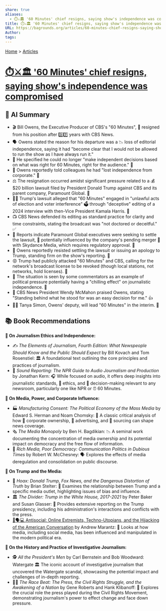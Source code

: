 ```yaml
---
share: true
aliases:
  - ⏱️⚔️🏛️ '60 Minutes' chief resigns, saying show's independence was compromised
title: ⏱️⚔️🏛️ '60 Minutes' chief resigns, saying show's independence was compromised
URL: https://bagrounds.org/articles/60-minutes-chief-resigns-saying-shows-independence-was-compromised
Author: 
tags: 
---
```

[Home](../index.md) > [Articles](./index.md)  
# [⏱️⚔️🏛️ '60 Minutes' chief resigns, saying show's independence was compromised](https://www.npr.org/2025/04/22/nx-s1-5372733/60-minutes-bill-owens-cbs-trump-paramount)  
## 🤖 AI Summary  
  
* 🎬 Bill Owens, the Executive Producer of CBS's "60 Minutes", 💼 resigned from his position after 3️⃣7️⃣ years with CBS News.  
* 🗣️ Owens stated the reason for his departure was a 📉 loss of editorial independence, saying it had "become clear that I would not be allowed to run the show as I have always run it."  
* 🚫 He specified he could no longer "make independent decisions based on what was right for 60 Minutes, right for the audience." 🎯  
* 🏢 Owens reportedly told colleagues he had "lost independence from corporate." 🤝  
* ⚖️ The resignation occurred amidst significant pressure related to a 💰 $20 billion lawsuit filed by President Donald Trump against CBS and its parent company, Paramount Global. 🤯  
* 👨‍⚖️ Trump's lawsuit alleged that "60 Minutes" engaged in "unlawful acts of election and voter interference" 🗳️ through "deceptive" editing of a 2024 interview with then-Vice President Kamala Harris. 🤥  
* 📺 CBS News defended its editing as standard practice for clarity and time constraints, stating the broadcast was "not doctored or deceitful." ✅  
* 📰 Reports indicate Paramount Global executives were seeking to settle the lawsuit, 🤝 potentially influenced by the company's pending merger 🤝 with Skydance Media, which requires regulatory approval. 📝  
* 💪 Owens reportedly resisted settling the lawsuit or issuing an apology to Trump, standing firm on the show's reporting. 💯  
* 😡 Trump had publicly attacked "60 Minutes" and CBS, calling for the network's broadcast license to be revoked (though local stations, not networks, hold licenses). 📡  
* 🥶 The situation is seen by some commentators as an example of political pressure potentially having a "chilling effect" on journalistic independence. 📰  
* 👏 CBS News President Wendy McMahon praised Owens, stating "Standing behind what he stood for was an easy decision for me." 👍  
* 👩‍💼 Tanya Simon, Owens' deputy, will lead "60 Minutes" in the interim. 🚀  
  
## 📚 Book Recommendations  
  
**📰 On Journalism Ethics and Independence:**  
  
* ✍️ *The Elements of Journalism, Fourth Edition: What Newspeople Should Know and the Public Should Expect* by Bill Kovach and Tom Rosenstiel: 🏛️ A foundational text outlining the core principles and practices of journalism.  
* 🎤 *Sound Reporting: The NPR Guide to Audio Journalism and Production* by Jonathan Kern: 🎧 While focused on audio, it offers deep insights into journalistic standards, 🧭 ethics, and 🧐 decision-making relevant to any newsroom, particularly one like NPR or ⏰ 60 Minutes.  
  
**🏦 On Media, Power, and Corporate Influence:**  
  
* 🏭 *Manufacturing Consent: The Political Economy of the Mass Media* by Edward S. Herman and Noam Chomsky: 🧐 A classic critical analysis of how 🏢 corporate ownership, 📣 advertising, and 📍 sourcing can shape news coverage.  
* 🗞️ *The Media Monopoly* by Ben H. Bagdikian: 📉 A seminal work documenting the concentration of media ownership and its potential impact on democracy and the free flow of information.  
* 💸 *Rich Media, Poor Democracy: Communication Politics in Dubious Times* by Robert W. McChesney: 🗣️ Explores the effects of media deregulation and consolidation on public discourse.  
  
**👹 On Trump and the Media:**  
  
* 🦊 *Hoax: Donald Trump, Fox News, and the Dangerous Distortion of Truth* by Brian Stelter: 📢 Examines the relationship between Trump and a specific media outlet, highlighting issues of bias and influence.  
* 🏛️ *The Divider: Trump in the White House, 2017-2021* by Peter Baker and Susan Glasser: 📰 Provides extensive reporting on the Trump presidency, including his administration's interactions and conflicts with the press.  
* [🙅🗣️💻 Antisocial: Online Extremists, Techno-Utopians, and the Hijacking of the American Conversation](../books/antisocial-online-extremists-techno-utopians-and-the-hijacking-of-the-american-conversation.md) by Andrew Marantz: 📱 Looks at how media, including social media, has been influenced and manipulated in the modern political era.  
  
**🔎 On the History and Practice of Investigative Journalism:**  
  
* 🕵️ *All the President's Men* by Carl Bernstein and Bob Woodward: Watergate 🏛️ The iconic account of investigative journalism that uncovered the Watergate scandal, showcasing the potential impact and challenges of in-depth reporting.  
* ✊🏿 *The Race Beat: The Press, the Civil Rights Struggle, and the Awakening of a Nation* by Gene Roberts and Hank Klibanoff: 📰 Explores the crucial role the press played during the Civil Rights Movement, demonstrating journalism's power to effect change and face down pressure.